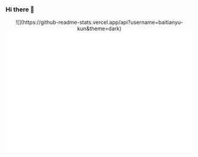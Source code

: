 ### Hi there 👋

<div align="center"> ![](https://github-readme-stats.vercel.app/api?username=baitianyu-kun&theme=dark) </div>

<div align="center"> <img src="/metrics.plugin.isocalendar.fullyear.svg" alt="isocalendar.fullyear" /> </div>



<!--
**baitianyu-kun/baitianyu-kun** is a ✨ _special_ ✨ repository because its `README.md` (this file) appears on your GitHub profile.

Here are some ideas to get you started:

- 🔭 I’m currently working on ...
- 🌱 I’m currently learning ...
- 👯 I’m looking to collaborate on ...
- 🤔 I’m looking for help with ...
- 💬 Ask me about ...
- 📫 How to reach me: ...
- 😄 Pronouns: ...
- ⚡ Fun fact: ...

-->

